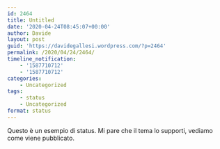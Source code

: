 ```yaml
---
id: 2464
title: Untitled
date: '2020-04-24T08:45:07+00:00'
author: Davide
layout: post
guid: 'https://davidegallesi.wordpress.com/?p=2464'
permalink: /2020/04/24/2464/
timeline_notification:
    - '1587710712'
    - '1587710712'
categories:
    - Uncategorized
tags:
    - status
    - Uncategorized
format: status
---
```


Questo è un esempio di status. Mi pare che il tema lo supporti, vediamo come viene pubblicato.